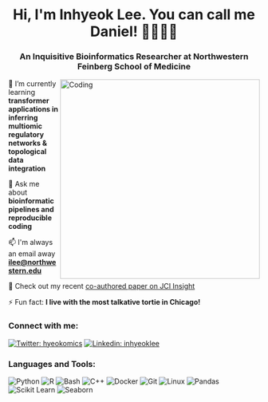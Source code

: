 <h1 align="center">Hi, I'm Inhyeok Lee. You can call me Daniel! 👨🏻‍💻👋</h1>
<h3 align="center">An Inquisitive Bioinformatics Researcher at Northwestern Feinberg School of Medicine</h3>
<img align="right" alt="Coding" width="400" src="https://static.wixstatic.com/media/3eee0b_cc71f7fc3ba144479ca73110b0989f95~mv2.gif">

🌱 I’m currently learning **transformer applications in inferring multiomic regulatory networks & topological data integration**

💬 Ask me about **bioinformatic pipelines and reproducible coding**

📫 I'm always an email away **ilee@northwestern.edu**

📝 Check out my recent [co-authored paper on JCI Insight](https://pubmed.ncbi.nlm.nih.gov/37471165/)

⚡ Fun fact: **I live with the most talkative tortie in Chicago!**

### Connect with me:
[![Twitter: hyeokomics](https://img.shields.io/twitter/follow/hyeokomics?style=social)](https://twitter.com/hyeokomics)
[![Linkedin: inhyeoklee](https://img.shields.io/badge/-inhyeoklee-blue?style=flat-square&logo=Linkedin&logoColor=white&link=https://linkedin.com/in/inhyeoklee)](https://linkedin.com/in/inhyeoklee)

### Languages and Tools:
![Python](https://img.shields.io/badge/-Python-3776AB?style=flat-square&logo=python&logoColor=white)
![R](https://img.shields.io/badge/-R-276DC3?style=flat-square&logo=r&logoColor=white)
![Bash](https://img.shields.io/badge/-Bash-4EAA25?style=flat-square&logo=gnu-bash&logoColor=white)
![C++](https://img.shields.io/badge/-C++-00599C?style=flat-square&logo=cplusplus&logoColor=white)
![Docker](https://img.shields.io/badge/-Docker-2496ED?style=flat-square&logo=docker&logoColor=white)
![Git](https://img.shields.io/badge/-Git-F05032?style=flat-square&logo=git&logoColor=white)
![Linux](https://img.shields.io/badge/-Linux-FCC624?style=flat-square&logo=linux&logoColor=black)
![Pandas](https://img.shields.io/badge/-Pandas-150458?style=flat-square&logo=pandas&logoColor=white)
![Scikit Learn](https://img.shields.io/badge/-Scikit%20Learn-F7931E?style=flat-square&logo=scikit-learn&logoColor=white)
![Seaborn](https://img.shields.io/badge/-Seaborn-77d8d8?style=flat-square&logo=seaborn&logoColor=white)
